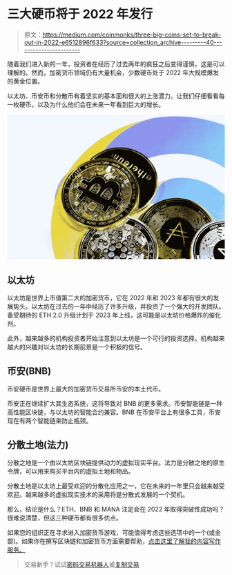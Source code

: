# 三大硬币将于 2022 年发行

> 原文：<https://medium.com/coinmonks/three-big-coins-set-to-break-out-in-2022-e6512896f633?source=collection_archive---------40----------------------->

随着我们进入新的一年，投资者在经历了过去两年的疯狂之后变得谨慎，这是可以理解的。然而，加密货币领域仍有大量机会，少数硬币处于 2022 年大规模爆发的黄金位置。

以太坊、币安币和分散币有着坚实的基本面和很大的上涨潜力。让我们仔细看看每一枚硬币，以及为什么他们会在未来一年看到巨大的增长。

![](img/9ecf13dfc4103c0e89dc91713f8099a3.png)

## 以太坊

以太坊是世界上市值第二大的加密货币，它在 2022 年和 2023 年都有很大的发展势头。以太坊在过去的一年中经历了许多升级，并投资了一个强大的开发团队。备受期待的 ETH 2.0 升级计划于 2023 年上线，这可能是以太坊价格爆炸的催化剂。

此外，越来越多的机构投资者开始注意到以太坊是一个可行的投资选择。机构越来越大的兴趣对以太坊的长期前景是一个积极的信号。

## 币安(BNB)

币安硬币是世界上最大的加密货币交易所币安的本土代币。

币安正在继续扩大其生态系统，这将导致对 BNB 的更多需求。币安智能链是一种高性能区块链，与以太坊的智能合约兼容。BNB 在币安平台上有很多工具，币安现在有两个智能链来防止瓶颈。

## 分散土地(法力)

分散之地是一个由以太坊区块链提供动力的虚拟现实平台。法力是分散之地的原生令牌，可以用来购买平台内的虚拟土地和物品。

分散土地是以太坊上最受欢迎的分散化应用之一，它在未来的一年里只会越来越受欢迎。越来越多的虚拟现实技术的采用将是分散式发展的一个契机。

那么，结论是什么？ETH、BNB 和 MANA 注定会在 2022 年取得突破性成功吗？很难说清楚，但这三种硬币都有很多优点。

如果您的组织正在寻求进入加密货币游戏，可能值得考虑这些选项中的一个(或全部)。如果你在撰写区块链和加密货币方面需要帮助，[点击这里了解我的内容写作服务。](https://www.fiverr.com/share/65A2bB)

> 交易新手？试试[密码交易机器人](/coinmonks/crypto-trading-bot-c2ffce8acb2a)或[复制交易](/coinmonks/top-10-crypto-copy-trading-platforms-for-beginners-d0c37c7d698c)